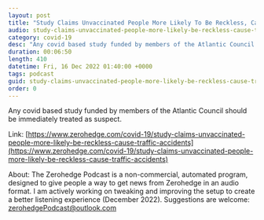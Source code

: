 ```yaml
---
layout: post
title: "Study Claims Unvaccinated People More Likely To Be Reckless, Cause Traffic Accidents"
audio: study-claims-unvaccinated-people-more-likely-be-reckless-cause-traffic-accidents-0
category: covid-19
desc: "Any covid based study funded by members of the Atlantic Council should be immediately treated as suspect."
duration: 00:06:50
length: 410
datetime: Fri, 16 Dec 2022 01:40:00 +0000
tags: podcast
guid: study-claims-unvaccinated-people-more-likely-be-reckless-cause-traffic-accidents-0
order: 0
---
```

Any covid based study funded by members of the Atlantic Council should be immediately treated as suspect.

Link: [https://www.zerohedge.com/covid-19/study-claims-unvaccinated-people-more-likely-be-reckless-cause-traffic-accidents](https://www.zerohedge.com/covid-19/study-claims-unvaccinated-people-more-likely-be-reckless-cause-traffic-accidents)

About: The Zerohedge Podcast is a non-commercial, automated program, designed to give people a way to get news from Zerohedge in an audio format.  I am actively working on tweaking and improving the setup to create a better listening experience (December 2022).  Suggestions are welcome: [zerohedgePodcast@outlook.com](mailto:zerohedgePodcast@outlook.com)